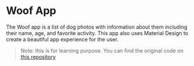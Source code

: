 Woof App
==================================

The Woof app is a list of dog photos with information about them including their name, age, and favorite activity. This app also uses Material Design to create a beautiful app experience for the user.

> Note: this is for learning purpose. You can find the original code on [this repository](https://github.com/google-developer-training/basic-android-kotlin-compose-training-woof/tree/main)
